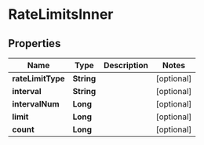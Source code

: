

# RateLimitsInner


## Properties

| Name | Type | Description | Notes |
|------------ | ------------- | ------------- | -------------|
|**rateLimitType** | **String** |  |  [optional] |
|**interval** | **String** |  |  [optional] |
|**intervalNum** | **Long** |  |  [optional] |
|**limit** | **Long** |  |  [optional] |
|**count** | **Long** |  |  [optional] |



